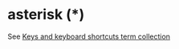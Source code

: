 # asterisk (\*)

See [Keys and keyboard shortcuts term collection](../term-collections/keys-keyboard-shortcuts.md)
